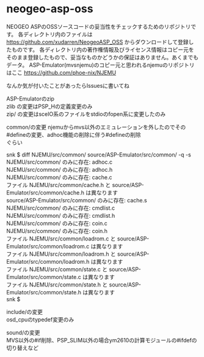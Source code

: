 # neogeo-asp-oss

NEOGEO ASPのOSSソースコードの妥当性をチェックするためのリポジトリです。
各ディレクトリ内のファイルは
https://github.com/xudarren/NeogeoASP_OSS
からダウンロードして登録したものです。
各ディレクトリ内の著作権情報及びライセンス情報はコピー元をそのまま登録したもので、妥当なものかどうかの保証はありません。あくまでもデータ。
ASP-Emulator(mvsnjemu)のコピー元と思われるnjemuのリポジトリはここ
https://github.com/phoe-nix/NJEMU

なんか気が付いたことがあったらIssuesに書いてね

ASP-Emulatorのzip  
zlib の変更はPSP_Hの定義変更のみ  
zip/ の変更はsceIO系のファイルをstdioのfopen系に変更したのみ  

common/の変更
njemuからmvs以外のエミュレーションを外したのでその#defineの変更、adhoc機能の削除に伴う#defineの削除  
ぐらい  

snk $ diff NJEMU/src/common/ source/ASP-Emulator/src/common/ -q -s  
NJEMU/src/common/ のみに存在: adhoc.c  
NJEMU/src/common/ のみに存在: adhoc.h  
NJEMU/src/common/ のみに存在: cache.c  
ファイル NJEMU/src/common/cache.h と source/ASP-Emulator/src/common/cache.h は異なります  
source/ASP-Emulator/src/common/ のみに存在: cache.s  
NJEMU/src/common/ のみに存在: cmdlist.c  
NJEMU/src/common/ のみに存在: cmdlist.h  
NJEMU/src/common/ のみに存在: coin.c  
NJEMU/src/common/ のみに存在: coin.h  
ファイル NJEMU/src/common/loadrom.c と source/ASP-Emulator/src/common/loadrom.c は異なります  
ファイル NJEMU/src/common/loadrom.h と source/ASP-Emulator/src/common/loadrom.h は異なります  
ファイル NJEMU/src/common/state.c と source/ASP-Emulator/src/common/state.c は異なります  
ファイル NJEMU/src/common/state.h と source/ASP-Emulator/src/common/state.h は異なります  
snk $

include/の変更  
osd_cpuのtypedef変更のみ  

sound/の変更  
MVS以外の#if削除、PSP_SLIM以外の場合ym2610の計算モジュールの#ifdefの切り替えなど

